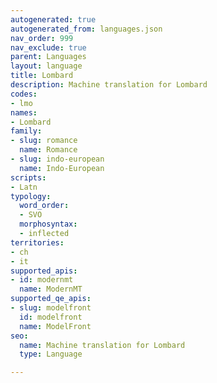 ```yaml
---
autogenerated: true
autogenerated_from: languages.json
nav_order: 999
nav_exclude: true
parent: Languages
layout: language
title: Lombard
description: Machine translation for Lombard
codes:
- lmo
names:
- Lombard
family:
- slug: romance
  name: Romance
- slug: indo-european
  name: Indo-European
scripts:
- Latn
typology:
  word_order:
  - SVO
  morphosyntax:
  - inflected
territories:
- ch
- it
supported_apis:
- id: modernmt
  name: ModernMT
supported_qe_apis:
- slug: modelfront
  id: modelfront
  name: ModelFront
seo:
  name: Machine translation for Lombard
  type: Language

---
```


